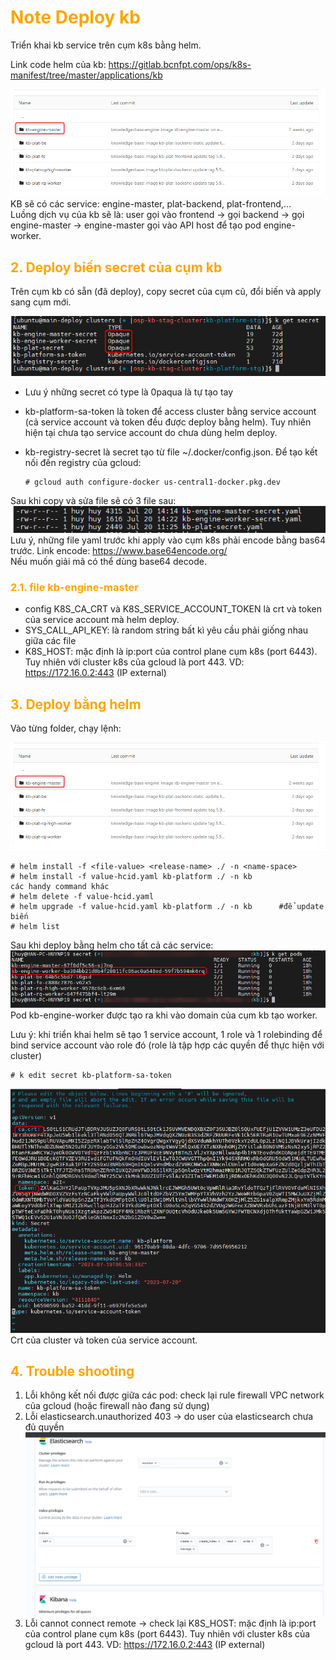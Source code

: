 <h1 style="color:orange">Note Deploy kb</h1>
Triển khai kb service trên cụm k8s bằng helm.

Link code helm của kb: https://gitlab.bcnfpt.com/ops/k8s-manifest/tree/master/applications/kb

![kb-deploy1](../img/kb-deploy1.png)<br>
KB sẽ có các service: engine-master, plat-backend, plat-frontend,...<br>
Luồng dịch vụ của kb sẽ là: user gọi vào frontend -> gọi backend -> gọi engine-master -> engine-master gọi vào API host để tạo pod engine-worker.

<h2 style="color:orange">2. Deploy biến secret của cụm kb</h2>
Trên cụm kb có sẵn (đã deploy), copy secret của cụm cũ, đổi biến và apply sang cụm mới.

![kb-deploy2](../img/kb-deploy2.png)<br>
- Lưu ý những secret có type là 0paqua là tự tạo tay
- kb-platform-sa-token là token để access cluster bằng service account (cả service account và token đều được deploy bằng helm). Tuy nhiên hiện tại chưa tạo service account do chưa dùng helm deploy.
- kb-registry-secret là secret tạo từ file ~/.docker/config.json. Để tạo kết nối đến registry của gcloud:

      # gcloud auth configure-docker us-central1-docker.pkg.dev
Sau khi copy và sửa file sẽ có 3 file sau:
![kb-deploy3](../img/kb-deploy3.png)<br>
Lưu ý, những file yaml trước khi apply vào cụm k8s phải encode bằng bas64 trước. Link encode: https://www.base64encode.org/<br>
Nếu muốn giải mã có thể dùng base64 decode.
<h3 style="color:orange">2.1. file kb-engine-master</h3>

- config K8S_CA_CRT và K8S_SERVICE_ACCOUNT_TOKEN là crt và token của service account mà helm deploy.<br>
- SYS_CALL_API_KEY: là random string bất kì yêu cầu phải giống nhau giữa các file
- K8S_HOST: mặc định là ip:port của control plane cụm k8s (port 6443). Tuy nhiên với cluster k8s của gcloud là port 443. VD: https://172.16.0.2:443 (IP external)
<h2 style="color:orange">3. Deploy bằng helm</h2>
Vào từng folder, chạy lệnh:

![kb-deploy1](../img/kb-deploy1.png)<br>

    # helm install -f <file-value> <release-name> ./ -n <name-space>
    # helm install -f value-hcid.yaml kb-platform ./ -n kb
    các handy command khác
    # helm delete -f value-hcid.yaml
    # helm upgrade -f value-hcid.yaml kb-platform ./ -n kb      #để update biến
    # helm list
Sau khi deploy bằng helm cho tất cả các service:<br>
![kb-deploy4](../img/kb-deploy4.png)<br>
Pod kb-engine-worker được tạo ra khi vào domain của cụm kb tạo worker.

Lưu ý: khi triển khai helm sẽ tạo 1 service account, 1 role và 1 rolebinding để bind service account vào role đó (role là tập hợp các quyền để thực hiện với cluster)<br>

    # k edit secret kb-platform-sa-token
![kb-deploy5](../img/kb-deploy5.png)<br>
Crt của cluster và token của service account.
<h2 style="color:orange">4. Trouble shooting</h2>

1. Lỗi không kết nối được giữa các pod: check lại rule firewall VPC network của gcloud (hoặc firewall nào đang sử dụng)
2. Lỗi elasticsearch.unauthorized 403 -> do user của elasticsearch chưa đủ quyền
![kb-deploy6](../img/kb-deploy6.png)<br>
3. Lỗi cannot connect remote -> check lại K8S_HOST: mặc định là ip:port của control plane cụm k8s (port 6443). Tuy nhiên với cluster k8s của gcloud là port 443. VD: https://172.16.0.2:443 (IP external)

